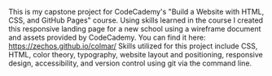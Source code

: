 This is my capstone project for CodeCademy's "Build a Website with HTML, CSS, and GitHub Pages" course. Using skills learned in the course I created this responsive landing page for a new school using a wireframe document and assets provided by CodeCademy. You can find it here: https://zechos.github.io/colmar/
Skills utilized for this project include CSS, HTML, color theory, typography, website layout and positioning, responsive design, accessibility, and version control using git via the command line.

